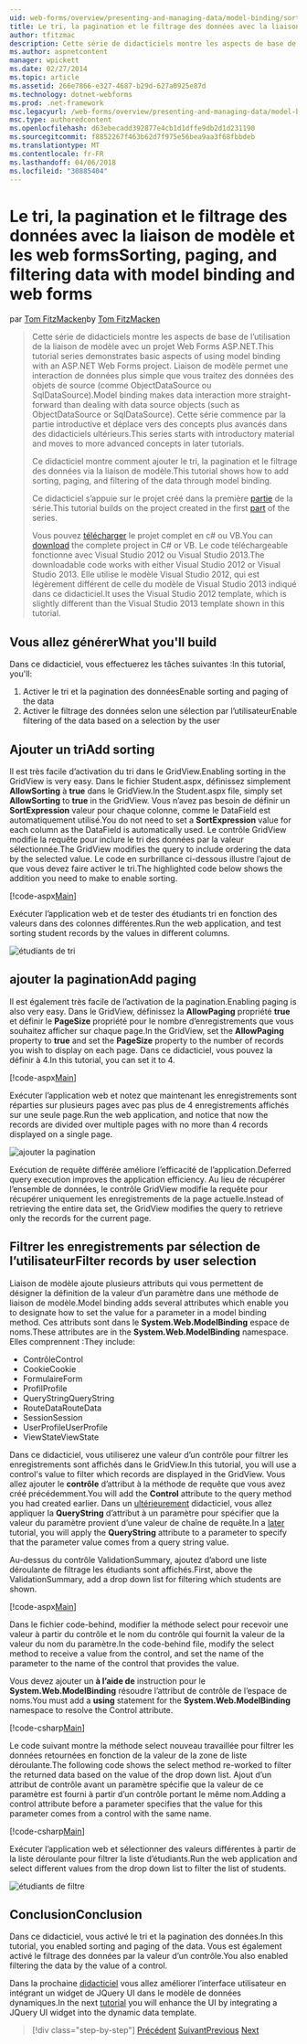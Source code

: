 ```yaml
---
uid: web-forms/overview/presenting-and-managing-data/model-binding/sorting-paging-and-filtering-data
title: Le tri, la pagination et le filtrage des données avec la liaison de modèle et les web forms | Documents Microsoft
author: tfitzmac
description: Cette série de didacticiels montre les aspects de base de l’utilisation de la liaison de modèle avec un projet Web Forms ASP.NET. Liaison de modèle permet une interaction de données plus droites-...
ms.author: aspnetcontent
manager: wpickett
ms.date: 02/27/2014
ms.topic: article
ms.assetid: 266e7866-e327-4687-b29d-627a0925e87d
ms.technology: dotnet-webforms
ms.prod: .net-framework
msc.legacyurl: /web-forms/overview/presenting-and-managing-data/model-binding/sorting-paging-and-filtering-data
msc.type: authoredcontent
ms.openlocfilehash: d63ebecadd392877e4cb1d1dffe9db2d1d231190
ms.sourcegitcommit: f8852267f463b62d7f975e56bea9aa3f68fbbdeb
ms.translationtype: MT
ms.contentlocale: fr-FR
ms.lasthandoff: 04/06/2018
ms.locfileid: "30885404"
---
```

<a name="sorting-paging-and-filtering-data-with-model-binding-and-web-forms"></a><span data-ttu-id="805a1-104">Le tri, la pagination et le filtrage des données avec la liaison de modèle et les web forms</span><span class="sxs-lookup"><span data-stu-id="805a1-104">Sorting, paging, and filtering data with model binding and web forms</span></span>
====================
<span data-ttu-id="805a1-105">par [Tom FitzMacken](https://github.com/tfitzmac)</span><span class="sxs-lookup"><span data-stu-id="805a1-105">by [Tom FitzMacken](https://github.com/tfitzmac)</span></span>

> <span data-ttu-id="805a1-106">Cette série de didacticiels montre les aspects de base de l’utilisation de la liaison de modèle avec un projet Web Forms ASP.NET.</span><span class="sxs-lookup"><span data-stu-id="805a1-106">This tutorial series demonstrates basic aspects of using model binding with an ASP.NET Web Forms project.</span></span> <span data-ttu-id="805a1-107">Liaison de modèle permet une interaction de données plus simple que vous traitez des données des objets de source (comme ObjectDataSource ou SqlDataSource).</span><span class="sxs-lookup"><span data-stu-id="805a1-107">Model binding makes data interaction more straight-forward than dealing with data source objects (such as ObjectDataSource or SqlDataSource).</span></span> <span data-ttu-id="805a1-108">Cette série commence par la partie introductive et déplace vers des concepts plus avancés dans des didacticiels ultérieurs.</span><span class="sxs-lookup"><span data-stu-id="805a1-108">This series starts with introductory material and moves to more advanced concepts in later tutorials.</span></span>
> 
> <span data-ttu-id="805a1-109">Ce didacticiel montre comment ajouter le tri, la pagination et le filtrage des données via la liaison de modèle.</span><span class="sxs-lookup"><span data-stu-id="805a1-109">This tutorial shows how to add sorting, paging, and filtering of the data through model binding.</span></span>
> 
> <span data-ttu-id="805a1-110">Ce didacticiel s’appuie sur le projet créé dans la première [partie](retrieving-data.md) de la série.</span><span class="sxs-lookup"><span data-stu-id="805a1-110">This tutorial builds on the project created in the first [part](retrieving-data.md) of the series.</span></span>
> 
> <span data-ttu-id="805a1-111">Vous pouvez [télécharger](https://go.microsoft.com/fwlink/?LinkId=286116) le projet complet en c# ou VB.</span><span class="sxs-lookup"><span data-stu-id="805a1-111">You can [download](https://go.microsoft.com/fwlink/?LinkId=286116) the complete project in C# or VB.</span></span> <span data-ttu-id="805a1-112">Le code téléchargeable fonctionne avec Visual Studio 2012 ou Visual Studio 2013.</span><span class="sxs-lookup"><span data-stu-id="805a1-112">The downloadable code works with either Visual Studio 2012 or Visual Studio 2013.</span></span> <span data-ttu-id="805a1-113">Elle utilise le modèle Visual Studio 2012, qui est légèrement différent de celle du modèle de Visual Studio 2013 indiqué dans ce didacticiel.</span><span class="sxs-lookup"><span data-stu-id="805a1-113">It uses the Visual Studio 2012 template, which is slightly different than the Visual Studio 2013 template shown in this tutorial.</span></span>


## <a name="what-youll-build"></a><span data-ttu-id="805a1-114">Vous allez générer</span><span class="sxs-lookup"><span data-stu-id="805a1-114">What you'll build</span></span>

<span data-ttu-id="805a1-115">Dans ce didacticiel, vous effectuerez les tâches suivantes :</span><span class="sxs-lookup"><span data-stu-id="805a1-115">In this tutorial, you'll:</span></span>

1. <span data-ttu-id="805a1-116">Activer le tri et la pagination des données</span><span class="sxs-lookup"><span data-stu-id="805a1-116">Enable sorting and paging of the data</span></span>
2. <span data-ttu-id="805a1-117">Activer le filtrage des données selon une sélection par l’utilisateur</span><span class="sxs-lookup"><span data-stu-id="805a1-117">Enable filtering of the data based on a selection by the user</span></span>

## <a name="add-sorting"></a><span data-ttu-id="805a1-118">Ajouter un tri</span><span class="sxs-lookup"><span data-stu-id="805a1-118">Add sorting</span></span>

<span data-ttu-id="805a1-119">Il est très facile d’activation du tri dans le GridView.</span><span class="sxs-lookup"><span data-stu-id="805a1-119">Enabling sorting in the GridView is very easy.</span></span> <span data-ttu-id="805a1-120">Dans le fichier Student.aspx, définissez simplement **AllowSorting** à **true** dans le GridView.</span><span class="sxs-lookup"><span data-stu-id="805a1-120">In the Student.aspx file, simply set **AllowSorting** to **true** in the GridView.</span></span> <span data-ttu-id="805a1-121">Vous n’avez pas besoin de définir un **SortExpression** valeur pour chaque colonne, comme le DataField est automatiquement utilisé.</span><span class="sxs-lookup"><span data-stu-id="805a1-121">You do not need to set a **SortExpression** value for each column as the DataField is automatically used.</span></span> <span data-ttu-id="805a1-122">Le contrôle GridView modifie la requête pour inclure le tri des données par la valeur sélectionnée.</span><span class="sxs-lookup"><span data-stu-id="805a1-122">The GridView modifies the query to include ordering the data by the selected value.</span></span> <span data-ttu-id="805a1-123">Le code en surbrillance ci-dessous illustre l’ajout de que vous devez faire activer le tri.</span><span class="sxs-lookup"><span data-stu-id="805a1-123">The highlighted code below shows the addition you need to make to enable sorting.</span></span>

[!code-aspx[Main](sorting-paging-and-filtering-data/samples/sample1.aspx?highlight=5)]

<span data-ttu-id="805a1-124">Exécuter l’application web et de tester des étudiants tri en fonction des valeurs dans des colonnes différentes.</span><span class="sxs-lookup"><span data-stu-id="805a1-124">Run the web application, and test sorting student records by the values in different columns.</span></span>

![étudiants de tri](sorting-paging-and-filtering-data/_static/image2.png)

## <a name="add-paging"></a><span data-ttu-id="805a1-126">ajouter la pagination</span><span class="sxs-lookup"><span data-stu-id="805a1-126">Add paging</span></span>

<span data-ttu-id="805a1-127">Il est également très facile de l’activation de la pagination.</span><span class="sxs-lookup"><span data-stu-id="805a1-127">Enabling paging is also very easy.</span></span> <span data-ttu-id="805a1-128">Dans le GridView, définissez la **AllowPaging** propriété **true** et définir le **PageSize** propriété pour le nombre d’enregistrements que vous souhaitez afficher sur chaque page.</span><span class="sxs-lookup"><span data-stu-id="805a1-128">In the GridView, set the **AllowPaging** property to **true** and set the **PageSize** property to the number of records you wish to display on each page.</span></span> <span data-ttu-id="805a1-129">Dans ce didacticiel, vous pouvez la définir à 4.</span><span class="sxs-lookup"><span data-stu-id="805a1-129">In this tutorial, you can set it to 4.</span></span>

[!code-aspx[Main](sorting-paging-and-filtering-data/samples/sample2.aspx?highlight=5)]

<span data-ttu-id="805a1-130">Exécuter l’application web et notez que maintenant les enregistrements sont réparties sur plusieurs pages avec pas plus de 4 enregistrements affichés sur une seule page.</span><span class="sxs-lookup"><span data-stu-id="805a1-130">Run the web application, and notice that now the records are divided over multiple pages with no more than 4 records displayed on a single page.</span></span>

![ajouter la pagination](sorting-paging-and-filtering-data/_static/image4.png)

<span data-ttu-id="805a1-132">Exécution de requête différée améliore l’efficacité de l’application.</span><span class="sxs-lookup"><span data-stu-id="805a1-132">Deferred query execution improves the application efficiency.</span></span> <span data-ttu-id="805a1-133">Au lieu de récupérer l’ensemble de données, le contrôle GridView modifie la requête pour récupérer uniquement les enregistrements de la page actuelle.</span><span class="sxs-lookup"><span data-stu-id="805a1-133">Instead of retrieving the entire data set, the GridView modifies the query to retrieve only the records for the current page.</span></span>

## <a name="filter-records-by-user-selection"></a><span data-ttu-id="805a1-134">Filtrer les enregistrements par sélection de l’utilisateur</span><span class="sxs-lookup"><span data-stu-id="805a1-134">Filter records by user selection</span></span>

<span data-ttu-id="805a1-135">Liaison de modèle ajoute plusieurs attributs qui vous permettent de désigner la définition de la valeur d’un paramètre dans une méthode de liaison de modèle.</span><span class="sxs-lookup"><span data-stu-id="805a1-135">Model binding adds several attributes which enable you to designate how to set the value for a parameter in a model binding method.</span></span> <span data-ttu-id="805a1-136">Ces attributs sont dans le **System.Web.ModelBinding** espace de noms.</span><span class="sxs-lookup"><span data-stu-id="805a1-136">These attributes are in the **System.Web.ModelBinding** namespace.</span></span> <span data-ttu-id="805a1-137">Elles comprennent :</span><span class="sxs-lookup"><span data-stu-id="805a1-137">They include:</span></span>

- <span data-ttu-id="805a1-138">Contrôle</span><span class="sxs-lookup"><span data-stu-id="805a1-138">Control</span></span>
- <span data-ttu-id="805a1-139">Cookie</span><span class="sxs-lookup"><span data-stu-id="805a1-139">Cookie</span></span>
- <span data-ttu-id="805a1-140">Formulaire</span><span class="sxs-lookup"><span data-stu-id="805a1-140">Form</span></span>
- <span data-ttu-id="805a1-141">Profil</span><span class="sxs-lookup"><span data-stu-id="805a1-141">Profile</span></span>
- <span data-ttu-id="805a1-142">QueryString</span><span class="sxs-lookup"><span data-stu-id="805a1-142">QueryString</span></span>
- <span data-ttu-id="805a1-143">RouteData</span><span class="sxs-lookup"><span data-stu-id="805a1-143">RouteData</span></span>
- <span data-ttu-id="805a1-144">Session</span><span class="sxs-lookup"><span data-stu-id="805a1-144">Session</span></span>
- <span data-ttu-id="805a1-145">UserProfile</span><span class="sxs-lookup"><span data-stu-id="805a1-145">UserProfile</span></span>
- <span data-ttu-id="805a1-146">ViewState</span><span class="sxs-lookup"><span data-stu-id="805a1-146">ViewState</span></span>

<span data-ttu-id="805a1-147">Dans ce didacticiel, vous utiliserez une valeur d’un contrôle pour filtrer les enregistrements sont affichés dans le GridView.</span><span class="sxs-lookup"><span data-stu-id="805a1-147">In this tutorial, you will use a control's value to filter which records are displayed in the GridView.</span></span> <span data-ttu-id="805a1-148">Vous allez ajouter le **contrôle** d’attribut à la méthode de requête que vous avez créé précédemment.</span><span class="sxs-lookup"><span data-stu-id="805a1-148">You will add the **Control** attribute to the query method you had created earlier.</span></span> <span data-ttu-id="805a1-149">Dans un [ultérieurement](using-query-string-values-to-retrieve-data.md) didacticiel, vous allez appliquer la **QueryString** d’attribut à un paramètre pour spécifier que la valeur du paramètre provient d’une valeur de chaîne de requête.</span><span class="sxs-lookup"><span data-stu-id="805a1-149">In a [later](using-query-string-values-to-retrieve-data.md) tutorial, you will apply the **QueryString** attribute to a parameter to specify that the parameter value comes from a query string value.</span></span>

<span data-ttu-id="805a1-150">Au-dessus du contrôle ValidationSummary, ajoutez d’abord une liste déroulante de filtrage les étudiants sont affichés.</span><span class="sxs-lookup"><span data-stu-id="805a1-150">First, above the ValidationSummary, add a drop down list for filtering which students are shown.</span></span>

[!code-aspx[Main](sorting-paging-and-filtering-data/samples/sample3.aspx?highlight=3-11)]

<span data-ttu-id="805a1-151">Dans le fichier code-behind, modifier la méthode select pour recevoir une valeur à partir du contrôle et le nom du contrôle qui fournit la valeur de la valeur du nom du paramètre.</span><span class="sxs-lookup"><span data-stu-id="805a1-151">In the code-behind file, modify the select method to receive a value from the control, and set the name of the parameter to the name of the control that provides the value.</span></span>

<span data-ttu-id="805a1-152">Vous devez ajouter un **à l’aide de** instruction pour le **System.Web.ModelBinding** résoudre l’attribut de contrôle de l’espace de noms.</span><span class="sxs-lookup"><span data-stu-id="805a1-152">You must add a **using** statement for the **System.Web.ModelBinding** namespace to resolve the Control attribute.</span></span>

[!code-csharp[Main](sorting-paging-and-filtering-data/samples/sample4.cs)]

<span data-ttu-id="805a1-153">Le code suivant montre la méthode select nouveau travaillée pour filtrer les données retournées en fonction de la valeur de la zone de liste déroulante.</span><span class="sxs-lookup"><span data-stu-id="805a1-153">The following code shows the select method re-worked to filter the returned data based on the value of the drop down list.</span></span> <span data-ttu-id="805a1-154">Ajout d’un attribut de contrôle avant un paramètre spécifie que la valeur de ce paramètre est fourni à partir d’un contrôle portant le même nom.</span><span class="sxs-lookup"><span data-stu-id="805a1-154">Adding a control attribute before a parameter specifies that the value for this parameter comes from a control with the same name.</span></span>

[!code-csharp[Main](sorting-paging-and-filtering-data/samples/sample5.cs)]

<span data-ttu-id="805a1-155">Exécuter l’application web et sélectionner des valeurs différentes à partir de la liste déroulante pour filtrer la liste d’étudiants.</span><span class="sxs-lookup"><span data-stu-id="805a1-155">Run the web application and select different values from the drop down list to filter the list of students.</span></span>

![étudiants de filtre](sorting-paging-and-filtering-data/_static/image6.png)

## <a name="conclusion"></a><span data-ttu-id="805a1-157">Conclusion</span><span class="sxs-lookup"><span data-stu-id="805a1-157">Conclusion</span></span>

<span data-ttu-id="805a1-158">Dans ce didacticiel, vous activé le tri et la pagination des données.</span><span class="sxs-lookup"><span data-stu-id="805a1-158">In this tutorial, you enabled sorting and paging of the data.</span></span> <span data-ttu-id="805a1-159">Vous est également activé le filtrage des données par la valeur d’un contrôle.</span><span class="sxs-lookup"><span data-stu-id="805a1-159">You also enabled filtering the data by the value of a control.</span></span>

<span data-ttu-id="805a1-160">Dans la prochaine [didacticiel](integrating-jquery-ui.md) vous allez améliorer l’interface utilisateur en intégrant un widget de JQuery UI dans le modèle de données dynamiques.</span><span class="sxs-lookup"><span data-stu-id="805a1-160">In the next [tutorial](integrating-jquery-ui.md) you will enhance the UI by integrating a JQuery UI widget into the dynamic data template.</span></span>

> [!div class="step-by-step"]
> <span data-ttu-id="805a1-161">[Précédent](updating-deleting-and-creating-data.md)
> [Suivant](integrating-jquery-ui.md)</span><span class="sxs-lookup"><span data-stu-id="805a1-161">[Previous](updating-deleting-and-creating-data.md)
[Next](integrating-jquery-ui.md)</span></span>
